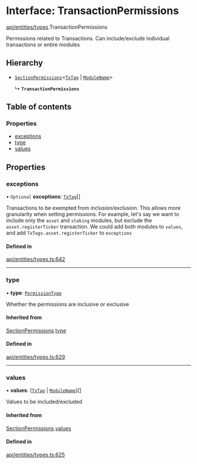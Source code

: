 # Interface: TransactionPermissions

[api/entities/types](../wiki/api.entities.types).TransactionPermissions

Permissions related to Transactions. Can include/exclude individual transactions or entire modules

## Hierarchy

- [`SectionPermissions`](../wiki/api.entities.types.SectionPermissions)\<[`TxTag`](../wiki/generated.types#txtag) \| [`ModuleName`](../wiki/generated.types.ModuleName)\>

  ↳ **`TransactionPermissions`**

## Table of contents

### Properties

- [exceptions](../wiki/api.entities.types.TransactionPermissions#exceptions)
- [type](../wiki/api.entities.types.TransactionPermissions#type)
- [values](../wiki/api.entities.types.TransactionPermissions#values)

## Properties

### exceptions

• `Optional` **exceptions**: [`TxTag`](../wiki/generated.types#txtag)[]

Transactions to be exempted from inclusion/exclusion. This allows more granularity when
  setting permissions. For example, let's say we want to include only the `asset` and `staking` modules,
  but exclude the `asset.registerTicker` transaction. We could add both modules to `values`, and add
  `TxTags.asset.registerTicker` to `exceptions`

#### Defined in

[api/entities/types.ts:642](https://github.com/PolymeshAssociation/polymesh-sdk/blob/8a9e72221/src/api/entities/types.ts#L642)

___

### type

• **type**: [`PermissionType`](../wiki/api.entities.types.PermissionType)

Whether the permissions are inclusive or exclusive

#### Inherited from

[SectionPermissions](../wiki/api.entities.types.SectionPermissions).[type](../wiki/api.entities.types.SectionPermissions#type)

#### Defined in

[api/entities/types.ts:629](https://github.com/PolymeshAssociation/polymesh-sdk/blob/8a9e72221/src/api/entities/types.ts#L629)

___

### values

• **values**: ([`TxTag`](../wiki/generated.types#txtag) \| [`ModuleName`](../wiki/generated.types.ModuleName))[]

Values to be included/excluded

#### Inherited from

[SectionPermissions](../wiki/api.entities.types.SectionPermissions).[values](../wiki/api.entities.types.SectionPermissions#values)

#### Defined in

[api/entities/types.ts:625](https://github.com/PolymeshAssociation/polymesh-sdk/blob/8a9e72221/src/api/entities/types.ts#L625)
